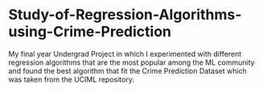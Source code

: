 # Study-of-Regression-Algorithms-using-Crime-Prediction
My final year Undergrad Project in which I experimented with different regression algorithms that are the most popular among the ML community and found the best algorithm that fit the Crime Prediction Dataset which was taken from the UCIML repository.
